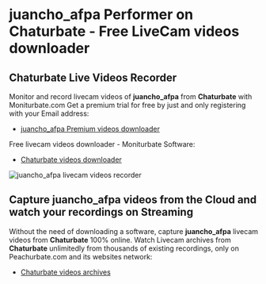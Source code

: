# juancho_afpa Performer on Chaturbate - Free LiveCam videos downloader

## Chaturbate Live Videos Recorder

Monitor and record livecam videos of **juancho_afpa** from **Chaturbate** with Moniturbate.com
Get a premium trial for free by just and only registering with your Email address:
* [juancho_afpa Premium videos downloader](https://moniturbate.com/request-demo-licence-key.html)

Free livecam videos downloader - Moniturbate Software:
* [Chaturbate videos downloader](https://moniturbate.com/moniturbate-download-software.html)

![juancho_afpa livecam videos recorder](https://peachurnet.com/templates/moniturbate-software.png)


## Capture juancho_afpa videos from the Cloud and watch your recordings on Streaming

Without the need of downloading a software, capture **juancho_afpa** livecam videos from **Chaturbate** 100% online.
Watch Livecam archives from **Chaturbate** unlimitedly from thousands of existing recordings, only on Peachurbate.com and its websites network:
* [Chaturbate videos archives](https://peachurnet.com/)
